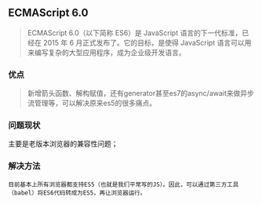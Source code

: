 ## ECMAScript 6.0

> ECMAScript 6.0（以下简称 ES6）是 JavaScript 语言的下一代标准，已经在 2015 年 6 月正式发布了。它的目标，是使得 JavaScript 语言可以用来编写复杂的大型应用程序，成为企业级开发语言。

### 优点

> 新增箭头函数、解构赋值，还有generator甚至es7的async/await来做异步流管理等，可以解决原来es5的很多痛点。

### 问题现状

主要是老版本浏览器的兼容性问题；

### 解决方法

    目前基本上所有浏览器都支持ES5（也就是我们平常写的JS）。因此，可以通过第三方工具（babel）将ES6代码转成为ES5，再让浏览器运行。



